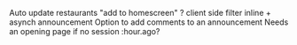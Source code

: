 Auto update restaurants
"add to homescreen" ?
client side filter
inline + asynch announcement
Option to add comments to an announcement
Needs an opening page if no session
:hour.ago?